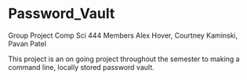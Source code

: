 # Password_Vault
Group Project Comp Sci 444
Members Alex Hover, Courtney Kaminski, Pavan Patel

This project is an on going project throughout the semester to making a command line, locally stored password vault.
